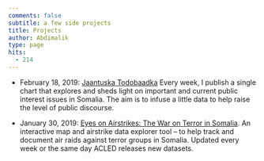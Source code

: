 ```yaml
---
comments: false
subtitle: a few side projects 
title: Projects
author: Abdimalik
type: page
hits:
  - 214
---
```


  * February 18, 2019: [Jaantuska Todobaadka](http://abdimalik.com/category/jaantuska-todobaadka/) Every week, I publish a single chart that explores and sheds light on important and current public interest issues in Somalia. The aim is to infuse a little data to help raise the level of public discourse. 
  
  * January 30, 2019: [Eyes on Airstrikes: The War on Terror in Somalia](https://talo.shinyapps.io/airstrikes/). An interactive map and airstrike data explorer tool &#8211; to help track and document air raids against terror groups in Somalia. Updated every week or the same day ACLED releases new datasets.